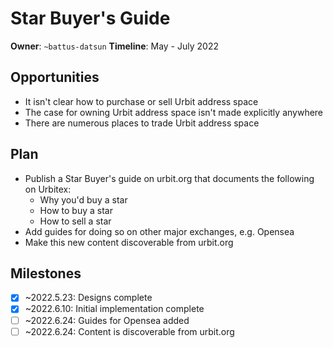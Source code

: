 # Star Buyer's Guide

**Owner**: `~battus-datsun`
**Timeline**: May - July 2022

## Opportunities

- It isn't clear how to purchase or sell Urbit address space
- The case for owning Urbit address space isn't made explicitly anywhere
- There are numerous places to trade Urbit address space

## Plan

- Publish a Star Buyer's guide on urbit.org that documents the following on Urbitex:
  - Why you'd buy a star
  - How to buy a star
  - How to sell a star
- Add guides for doing so on other major exchanges, e.g. Opensea
- Make this new content discoverable from urbit.org

## Milestones

- [x] ~2022.5.23: Designs complete
- [x] ~2022.6.10: Initial implementation complete
- [ ] ~2022.6.24: Guides for Opensea added
- [ ] ~2022.6.24: Content is discoverable from urbit.org
